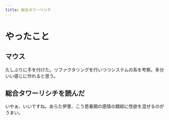 ```yaml
---
title: 総合タワーリシチ
---
```


# やったこと

## マウス

久しぶりに手を付けた。リファクタリングを行いつつシステムの系を考察。多分いい感じに作れると思う。


## 総合タワーリシチを読んだ

いやぁ、いいですね。あらた伊里、こう思春期の感情の錯綜に性欲を混ぜるのがうまい。
